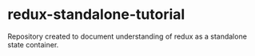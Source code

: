 # redux-standalone-tutorial
Repository created to document understanding of redux as a standalone state container.
